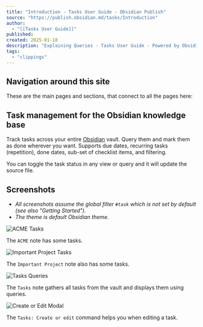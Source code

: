 ```yaml
---
title: "Introduction - Tasks User Guide - Obsidian Publish"
source: "https://publish.obsidian.md/tasks/Introduction"
author:
  - "[[Tasks User Guide]]"
published:
created: 2025-01-18
description: "Explaining Queries - Tasks User Guide - Powered by Obsidian Publish."
tags:
  - "clippings"
---
```

## Navigation around this site

These are the main pages and sections, that connect to all the pages here:

## Task management for the Obsidian knowledge base

Track tasks across your entire [Obsidian](https://obsidian.md/) vault. Query them and mark them as done wherever you want. Supports due dates, recurring tasks (repetition), done dates, sub-set of checklist items, and filtering.

You can toggle the task status in any view or query and it will update the source file.

## Screenshots

- *All screenshots assume the global filter `#task` which is not set by default (see also "Getting Started").*
- *The theme is default Obsidian theme.*

![ACME Tasks](https://publish-01.obsidian.md/access/40e62a316a834ff6f495ebf1d122cae6/images/acme.png)

The `ACME` note has some tasks.

![Important Project Tasks](https://publish-01.obsidian.md/access/40e62a316a834ff6f495ebf1d122cae6/images/important_project.png)

The `Important Project` note also has some tasks.

![Tasks Queries](https://publish-01.obsidian.md/access/40e62a316a834ff6f495ebf1d122cae6/images/tasks_queries.png)

The `Tasks` note gathers all tasks from the vault and displays them using queries.

![Create or Edit Modal](https://publish-01.obsidian.md/access/40e62a316a834ff6f495ebf1d122cae6/images/modal.png)

The `Tasks: Create or edit` command helps you when editing a task.